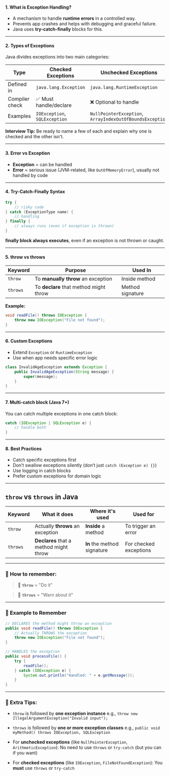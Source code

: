 #### 1. **What is Exception Handling?**

* A mechanism to handle **runtime errors** in a controlled way.
* Prevents app crashes and helps with debugging and graceful failure.
* Java uses **try-catch-finally** blocks for this.

---

#### 2. **Types of Exceptions**

Java divides exceptions into two main categories:

| Type           | Checked Exceptions            | Unchecked Exceptions                                     |
| -------------- | ----------------------------- | -------------------------------------------------------- |
| Defined in     | `java.lang.Exception`         | `java.lang.RuntimeException`                             |
| Compiler check | ✅ Must handle/declare         | ❌ Optional to handle                                     |
| Examples       | `IOException`, `SQLException` | `NullPointerException`, `ArrayIndexOutOfBoundsException` |

**Interview Tip:**
Be ready to name a few of each and explain why one is checked and the other isn't.

---

#### 3. **Error vs Exception**

* **Exception** = can be handled
* **Error** = serious issue (JVM-related, like `OutOfMemoryError`), usually not handled by code

---

#### 4. **Try-Catch-Finally Syntax**

```java
try {
    // risky code
} catch (ExceptionType name) {
    // handling
} finally {
    // always runs (even if exception is thrown)
}
```

**finally block always executes**, even if an exception is not thrown or caught.

---

#### 5. **throw vs throws**

| Keyword  | Purpose                                | Used In          |
| -------- | -------------------------------------- | ---------------- |
| `throw`  | To **manually throw** an exception     | Inside method    |
| `throws` | To **declare** that method might throw | Method signature |

**Example:**

```java
void readFile() throws IOException {
    throw new IOException("File not found");
}
```

---

#### 6. **Custom Exceptions**

* Extend `Exception` or `RuntimeException`
* Use when app needs specific error logic

```java
class InvalidAgeException extends Exception {
    public InvalidAgeException(String message) {
        super(message);
    }
}
```

---

#### 7. **Multi-catch block (Java 7+)**

You can catch multiple exceptions in one catch block:

```java
catch (IOException | SQLException e) {
    // handle both
}
```

---

#### 8. **Best Practices**

* Catch specific exceptions first
* Don’t swallow exceptions silently (don’t just `catch (Exception e) {}`)
* Use logging in catch blocks
* Prefer custom exceptions for domain logic

---
## `throw` vs `throws` in Java

| Keyword  | What it does                           | Where it's used             | Used for               |
| -------- | -------------------------------------- | --------------------------- | ---------------------- |
| `throw`  | Actually **throws** an exception       | **Inside** a method         | To trigger an error    |
| `throws` | **Declares** that a method might throw | **In** the method signature | For checked exceptions |

---

### 🎯 How to remember:

> 🔹 **`throw`** = "Do it"

> 🔹 **`throws`** = "Warn about it"

---

### 📌 Example to Remember

```java
// DECLARES the method might throw an exception
public void readFile() throws IOException {
    // Actually THROWS the exception
    throw new IOException("File not found");
}

// HANDLES the exception
public void processFile() {
    try {
        readFile();
    } catch (IOException e) {
        System.out.println("Handled: " + e.getMessage());
    }
}
```

---

### 🧠 Extra Tips:

* `throw` is followed by **one exception instance**
  e.g., `throw new IllegalArgumentException("Invalid input");`

* `throws` is followed by **one or more exception classes**
  e.g., `public void myMethod() throws IOException, SQLException`

* For **unchecked exceptions** (like `NullPointerException`, `ArithmeticException`):
  No need to use `throws` or `try-catch` (but you can if you want)

* For **checked exceptions** (like `IOException`, `FileNotFoundException`):
  You **must** use `throws` or `try-catch`
